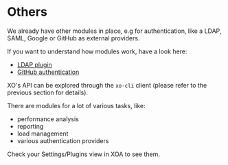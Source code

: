 # Others

We already have other modules in place, e.g for authentication, like a LDAP, SAML, Google or GitHub as external providers.

If you want to understand how modules work, have a look here:

- [LDAP plugin](https://github.com/vatesfr/xen-orchestra/tree/master/packages/xo-server-auth-ldap)
- [GitHub authentication](https://github.com/vatesfr/xen-orchestra/tree/master/packages/xo-server-auth-github)

XO's API can be explored through the `xo-cli` client (please refer to the previous section for details).

There are modules for a lot of various tasks, like:

- performance analysis
- reporting
- load management
- various authentication providers

Check your Settings/Plugins view in XOA to see them.
